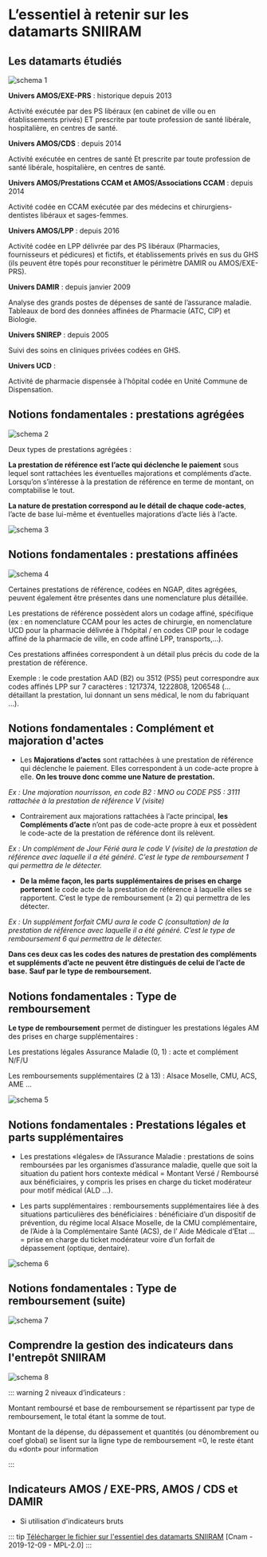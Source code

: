 # L’essentiel à retenir sur les datamarts SNIIRAM

## Les datamarts étudiés

![schema 1](../files/Cnam/images_datamart/Image01.png)


**Univers AMOS/EXE-PRS** :  historique depuis 2013

Activité exécutée par des PS libéraux (en cabinet de ville ou en établissements privés) ET prescrite par toute profession de santé libérale, hospitalière, en centres de santé.

**Univers AMOS/CDS** : depuis 2014

Activité exécutée en centres de santé Et prescrite par toute profession de santé libérale, hospitalière, en centres de santé.

**Univers AMOS/Prestations CCAM et AMOS/Associations CCAM** : depuis 2014

Activité codée en CCAM exécutée par des médecins et chirurgiens-dentistes libéraux et sages-femmes.

**Univers AMOS/LPP** : depuis 2016

Activité codée en LPP délivrée par  des PS libéraux (Pharmacies,  fournisseurs et pédicures) et fictifs, et établissements privés en sus du GHS (ils peuvent être topés pour reconstituer le périmètre DAMIR ou AMOS/EXE-PRS).

**Univers DAMIR** : depuis janvier 2009

Analyse des grands postes de dépenses de santé de l’assurance maladie.
Tableaux de bord des données affinées de Pharmacie (ATC, CIP) et Biologie. 

**Univers SNIREP** : depuis 2005

Suivi des soins en cliniques privées codées en GHS.

**Univers UCD** : 

Activité de pharmacie dispensée à l’hôpital codée en Unité Commune de Dispensation.


## Notions fondamentales : prestations agrégées

![schema 2](../files/Cnam/images_datamart/Image02.png)


Deux types de prestations agrégées : 

**La prestation de référence est l’acte qui déclenche le paiement** sous lequel sont rattachées les éventuelles majorations et compléments d’acte. 
Lorsqu’on s’intéresse à la prestation de référence en terme de montant, on comptabilise le tout.

**La nature de prestation correspond au le détail de chaque code-actes**, l’acte de base lui-même et éventuelles majorations d’acte liés à l’acte.


![schema 3](../files/Cnam/images_datamart/Image03.png)


## Notions fondamentales : prestations affinées

![schema 4](../files/Cnam/images_datamart/Image04.png)

Certaines prestations de référence, codées en NGAP, dites agrégées, peuvent également être présentes dans une nomenclature plus détaillée.

Les prestations de référence possèdent alors un codage affiné, spécifique (ex : en nomenclature CCAM pour les actes de chirurgie,  en nomenclature UCD pour la pharmacie délivrée à l’hôpital / en codes CIP pour le codage affiné de la pharmacie de ville, en code affiné LPP, transports,…).

Ces prestations affinées correspondent à un détail plus précis du code de la prestation de référence. 

Exemple : le code prestation AAD (B2) ou 3512 (PS5) peut correspondre aux codes affinés LPP sur 7 caractères : 1217374, 1222808, 1206548 (…détaillant la prestation, lui donnant un sens médical, le nom du fabriquant …).


## Notions fondamentales : Complément et majoration d'actes


*  Les **Majorations d’actes** sont rattachées à une prestation de référence qui déclenche le paiement. 
Elles correspondent à un code-acte propre à elle. 
**On les trouve donc comme une Nature de prestation.**

*Ex : Une majoration nourrisson, en code B2 : MNO ou CODE PS5 : 3111 rattachée à la prestation de référence V (visite)*


*  Contrairement aux majorations rattachées à l’acte principal, **les Compléments d’acte** n’ont pas de code-acte propre à eux et possèdent le code-acte de la prestation de référence dont ils relèvent. 

*Ex : Un complément de Jour Férié aura le code V (visite) de la prestation de référence avec laquelle il a été généré.* 
*C’est le type de remboursement 1 qui permettra de le détecter.*

*  **De la même façon, les parts supplémentaires de prises en charge porteront** le code acte de la prestation de référence à laquelle elles se rapportent. 
C’est le type de remboursement (≥ 2) qui permettra de les détecter.

*Ex : Un supplément forfait CMU aura le code C (consultation) de la prestation de référence avec laquelle il a été généré.* 
*C’est le type de remboursement 6 qui permettra de le détecter.*

**Dans ces deux cas les codes des natures de prestation des compléments et suppléments d’acte ne peuvent être distingués de celui de l’acte de base.**
**Sauf par le type de remboursement.**


## Notions fondamentales : Type de remboursement

**Le type de remboursement** permet de distinguer les prestations légales AM des prises en charge supplémentaires :

Les prestations légales Assurance Maladie (0, 1) : acte et complément N/F/U

Les remboursements supplémentaires (2 à 13) : Alsace Moselle, CMU, ACS, AME …


![schema 5](../files/Cnam/images_datamart/Image05.png)


## Notions fondamentales : Prestations légales et parts supplémentaires


*  Les prestations «légales» de l’Assurance Maladie : prestations  de soins remboursées par les organismes d’assurance maladie, quelle que soit la situation du patient hors contexte médical = Montant Versé / Remboursé aux bénéficiaires, y compris les prises en charge du ticket modérateur pour motif médical (ALD …).


*  Les parts supplémentaires : remboursements supplémentaires liée à  des situations particulières des bénéficiaires : bénéficiaire d’un dispositif de prévention, du régime local Alsace Moselle, de la CMU complémentaire, de l’Aide à la Complémentaire Santé (ACS), de l’ Aide Médicale d’Etat  …= prise en charge du ticket modérateur voire d’un forfait de dépassement (optique, dentaire).


![schema 6](../files/Cnam/images_datamart/Image06.png)



## Notions fondamentales : Type de remboursement (suite)

![schema 7](../files/Cnam/images_datamart/Image07.png)


## Comprendre la gestion des indicateurs dans l'entrepôt SNIIRAM

![schema 8](../files/Cnam/images_datamart/Image08.png)



::: warning
2 niveaux d’indicateurs : 

Montant remboursé et base de remboursement se répartissent par type de remboursement, le total étant la somme de tout.

Montant de la dépense, du dépassement et quantités (ou dénombrement ou coef global) se lisent sur la ligne type de remboursement =0, le reste étant du «dont» pour information

:::


## Indicateurs AMOS / EXE-PRS, AMOS / CDS et DAMIR


*  Si utilisation d'indicateurs bruts



::: tip
[Télécharger le fichier sur l'essentiel des datamarts SNIIRAM](../../files/Cnam/2019-12-02-Datamarts-sniiram.pptx) [Cnam - 2019-12-09 - MPL-2.0]
:::
